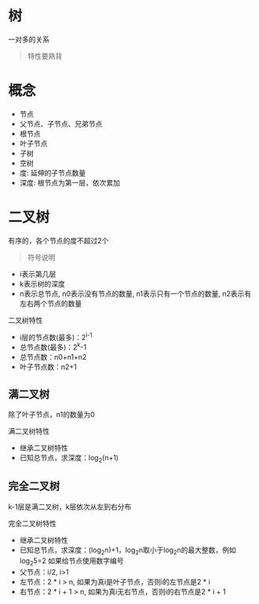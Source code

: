 # 树
一对多的关系
> 特性要熟背

# 概念
- 节点
- 父节点、子节点、兄弟节点
- 根节点
- 叶子节点
- 子树
- 空树
- 度: 延伸的子节点数量
- 深度: 根节点为第一层，依次累加

# 二叉树
有序的，各个节点的度不超过2个
> 符号说明
- i表示第几层
- k表示树的深度
- n表示总节点, n0表示没有节点的数量, n1表示只有一个节点的数量, n2表示有左右两个节点的数量

二叉树特性
- i层的节点数(最多)：2<sup>i-1</sup>
- 总节点数(最多)：2<sup>k</sup>-1
- 总节点数：n0+n1+n2
- 叶子节点数：n2+1

## 满二叉树
除了叶子节点，n1的数量为0

满二叉树特性
- 继承二叉树特性
- 已知总节点，求深度：log<sub>2</sub>(n+1)

## 完全二叉树
k-1层是满二叉树，k层依次从左到右分布

完全二叉树特性
- 继承二叉树特性
- 已知总节点，求深度：(log<sub>2</sub>n)+1，log<sub>2</sub>n取小于log<sub>2</sub>n的最大整数，例如log<sub>2</sub>5=2
如果给节点使用数字编号
- 父节点：i/2, i>1
- 左节点：2 * i > n, 如果为真i是叶子节点，否则i的左节点是2 * i
- 右节点：2 * i + 1 > n, 如果为真i无右节点，否则i的右节点是2 * i + 1
